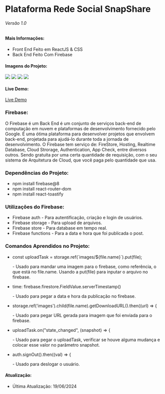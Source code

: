 <h1>Plataforma Rede Social SnapShare</h1>
<h6>Versão 1.0</h6>

<h4>Mais Informações:</h4>
<ul>
  <li>Front End Feito em ReactJS & CSS</li>
  <li>Back End Feito Com Firebase</li>
</ul>

<h4>Imagens do Projeto:</h4>
<img src="https://uploaddeimagens.com.br/images/004/801/285/full/Captura_de_tela_2024-06-19_124007.png?1718811638"/>
<img src="https://uploaddeimagens.com.br/images/004/801/286/full/Captura_de_tela_2024-06-19_124021.png?1718811666"/>
<img src="https://uploaddeimagens.com.br/images/004/801/288/full/Captura_de_tela_2024-06-19_124156.png?1718811733"/>
<img src="https://uploaddeimagens.com.br/images/004/801/289/full/Captura_de_tela_2024-06-19_124156.png?1718811753"/>

<h4>Live Demo:</h4>
<a href="https://snap-share-blue.vercel.app/">Live Demo</a>


<h3>Firebase:</h3>
<p>O Firebase é um Back End é um conjunto de serviços back-end de computação em nuvem e plataformas de desenvolvimento fornecido pelo Google. É uma ótima plataforma para desenvolver
projetos que envolvem back-end, projetada para ajudá-lo durante toda a jornada de desenvolvimento.
O Firebase tem serviço de: FireStore, Hosting, Realtime Database, Cloud Strorage, Authentication, App Check, entre diversos outros.
Sendo gratuita por uma certa quantidade de requisição, com o seu sistema de Arquitetura de Cloud, que você paga pelo quantidade que usa.</p>

<h3>Dependências do Projeto:</h3>
<ul>
  <li>npm install firebase@8</li>
  <li>npm install react-router-dom</li>
  <li>npm install react-toastify</li>
</ul>

<h3>Utilizações do Firebase:</h3>
<ul>
  <li>Firebase auth - Para autentificação, criação e login de usuários.</li>
  <li>Firebase storage - Para upload de arquivos.</li>
  <li>Firebase store - Para database em tempo real.</li>
  <li>Firebase functions - Para a data e hora que foi publicada o post.</li>
</ul>

<h3>Comandos Aprendidos no Projeto:</h3>
<ul>
  <li>const uploadTask = storage.ref(`images/${file.name}`).put(file);</li>
  <p> - Usado para mandar uma imagem para o firebase, como referência, o que está no file.name. Usando a put(file) para inputar o arquivo no firebase.</p>

  <li>time: firebase.firestore.FieldValue.serverTimestamp()</li>
  <p> - Usado para pegar a data e hora da publicação no firebase.</p>
  
  <li>storage.ref('images').child(file.name).getDownloadURL().then((url) => {</li>
  <p> - Usado para pegar URL gerada para imagem que foi enviada para o firebase.</p>
  
  <li>uploadTask.on("state_changed", (snapshot) => {</li>
  <p> - Usado para pegar o uploadTask, verificar se houve alguma mudança e colocar esse valor no parâmetro snapshot.</p>
  
  <li>auth.signOut().then((val) => {</li>
  <p> - Usado para deslogar o usuário.</p>
</ul>


<h4>Atualização:</h4>
<ul>
  <li>Última Atualização: 19/06/2024</li>
</ul>

